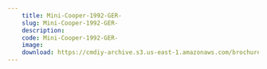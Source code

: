 ```yaml
---
    title: Mini-Cooper-1992-GER-
    slug: Mini-Cooper-1992-GER-
    description:
    code: Mini-Cooper-1992-GER-
    image:
    download: https://cmdiy-archive.s3.us-east-1.amazonaws.com/brochures/documents/Mini-Cooper-1992-GER-.pdf
---
```

<!-- Content of the page -->

##
        